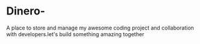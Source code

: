 # Dinero-
A place to store and manage my awesome coding project and collaboration with developers.let's build something amazing together
